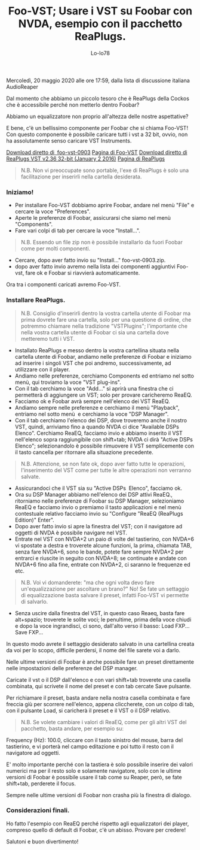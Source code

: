 ﻿---
title: Foo-VST; Usare i VST su Foobar con NVDA, esempio con il pacchetto ReaPlugs.
layout: post
author: Lo-lo78
---
 <footer>Mercoledì, 20 maggio 2020 alle ore 17:59, dalla lista di discussione italiana AudioReaper</footer>

Dal momento che abbiamo un piccolo tesoro che è ReaPlugs della Cockos che è accessibile perché non metterlo dentro Foobar?

Abbiamo un equalizzatore non proprio all'altezza delle nostre aspettative?

E bene, c'è un bellissimo componente per Foobar che si chiama Foo-VST!
Con questo componente è possibile caricare tutti i vst a 32 bit, ovvio, non ha assolutamente senso caricare VST Instruments.

[Download diretto di  foo-vst-0903](https://hydrogenaud.io/index.php?PHPSESSID=k0btql8r3029b436ccmgamacl1&action=dlattach;topic=84947.0;attach=638)
[Pagina di Foo-VST](https://hydrogenaud.io/index.php/topic,84947.0.html)
[Download diretto di ReaPlugs VST v2.36 32-bit (January 2 2016)](https://www.reaper.fm/reaplugs/reaplugs236-install.exe)
[Pagina di ReaPlugs](https://www.reaper.fm/reaplugs)

>N.B. 
Non vi preoccupate sono portable, l'exe di ReaPlugs è solo una facilitazione per inserirli nella cartella desiderata.

### Iniziamo! ###

* Per installare Foo-VST dobbiamo aprire Foobar, andare nel menù "File" e cercare la voce "Preferences".
* Aperte le preferenze di Foobar, assicurarsi che siamo nel menù "Components".
* Fare vari colpi di tab per cercare la voce "Install...".

>N.B. 
Essendo un file zip non è possibile installarlo da fuori Foobar come per molti componenti.

* Cercare, dopo aver fatto invio su "Install..." foo-vst-0903.zip.
*  dopo aver fatto  invio avremo nella lista dei componenti aggiuntivi Foo-vst, fare ok e  Foobar si riavvierà automaticamente.

Ora tra i componenti caricati avremo Foo-VST.

### Installare ReaPlugs. ###

>N.B. 
Consiglio d'inserirli dentro la vostra cartella utente di Foobar ma prima dovrete fare una cartella, solo per una questione di ordine, che potremmo chiamare nella tradizione "VSTPlugins"; l'importante che nella vostra cartella utente di Foobar ci sia una cartella dove metteremo tutti i VST.

* Installato ReaPlugs e messo dentro la vostra cartellina situata nella cartella utente di Foobar, andiamo nelle preferenze di Foobar e iniziamo ad inserire i singoli VST che poi andremo, successivamente, ad utilizzare con il player.
* Andiamo nelle preferenze, cerchiamo Components ed entriamo nel sotto menù, qui troviamo la voce "VST plug-ins".
* Con il tab cerchiamo la voce "Add..." si aprirà una finestra che ci permetterà di aggiungere un VST; solo per provare caricheremo ReaEQ.
* Facciamo ok e Foobar avrà sempre nell'elenco dei VST ReaEQ.
* Andiamo sempre nelle preferenze e cerchiamo il menù "Playback", entriamo nel sotto menù  e cerchiamo la voce "DSP Manager".
* Con il tab cerchiamo l'elenco dei DSP, dove troveremo anche il nostro VST, quindi, arriviamo fino a quando NVDA ci dice "Available DSPs  Elenco". Cerchiamo ReaEQ, facciamo invio e abbiamo inserito il VST nell'elenco sopra raggiungibile con shift+tab; NVDA ci dirà "Active DSPs  Elenco"; selezionandolo è possibile rimuovere il VST semplicemente con il tasto cancella per ritornare alla situazione precedente.

>N.B. 
Attenzione, se non fate ok, dopo aver fatto tutte le operazioni, l'inserimento del VST come per tutte le altre operazioni non verranno salvate.

* Assicurandoci che il VST sia su "Active DSPs  Elenco", facciamo ok.
* Ora su DSP Manager abbiamo nell'elenco dei DSP attivi ReaEQ., ritorniamo nelle preferenze di Foobar su DSP Manager, selezioniamo ReaEQ e facciamo invio o premiamo il tasto applicazioni e nel menù contestuale relativo facciamo invio su "Configure "ReaEQ (ReaPlugs Edition)" Enter".
* Dopo aver fatto invio si  apre la finestra del VST; con il navigatore ad oggetti di NVDA è possibile navigare nel VST.
* Entrate nel VST con NVDA+2 un paio di volte del tastierino, con NVDA+6 vi spostate a destra e troverete alcune funzioni, la prima, chiamata TAB, senza fare NVDA+6, sono le bande, potete fare sempre NVDA+2 per entrarci e riuscite in seguito con NVDA+8; se continuate e andate con NVDA+6 fino alla fine, entrate con NVDA+2, ci saranno le frequenze ed etc. 

>N.B. 
Voi vi domanderete: 
"ma che ogni volta devo fare un'equalizzazione per ascoltare un brano?" 
No! Se fate un settaggio di equalizzazione basta salvare il preset, infatti Foo-VST vi permette di salvarlo. 

* Senza uscire dalla finestra del VST, in questo caso Reaeq, basta fare alt+spazio; troverete le solite voci; le penultime, prima della voce chiudi e dopo la voce ingrandisci, ci sono, dall'alto verso il basso: 
Load FXP... 
Save FXP... 

In questo modo avrete il settaggio desiderato salvato in una cartellina creata da voi per lo scopo, difficile perdersi, il nome del file sarete voi a darlo. 

Nelle ultime versioni di Foobar è anche possibile fare un preset direttamente nelle impostazioni delle preferenze del DSP manager.

Caricate il vst o il DSP dall'elenco e con vari shift+tab troverete una casella combinata, qui scrivete il nome del preset e con tab cercate Save pulsante. 

Per richiamare il preset, basta andare nella nostra casella combinata e fare freccia giù per scorrere nell'elenco, appena cliccherete, con un colpo di tab, con il pulsante Load, si caricherà il preset e il VST o il DSP relativo. 

>N.B. 
Se volete cambiare i valori di ReaEQ, come per gli altri VST del pacchetto, basta andare, per esempio su: 

Frequency (Hz): 100.0, cliccare con il tasto sinistro del mouse, barra del tastierino, e vi porterà nel campo editazione e poi tutto il resto con il navigatore ad oggetti. 

E' molto importante perché con la tastiera è solo possibile inserire dei valori numerici ma per il resto solo e solamente navigatore, solo con le ultime versioni di Foobar è possibile usare il tab come su Reaper, però, se fate shift+tab, perderete il focus.

Sempre nelle ultime versioni di Foobar non crasha più la finestra di dialogo.

### Considerazioni finali. ###

Ho fatto l'esempio con ReaEQ perché rispetto agli equalizzatori dei player, compreso quello di default di Foobar, c'è un abisso.
Provare per credere!

Salutoni e buon divertimento!
